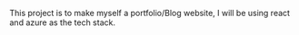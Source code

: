 This project is to make myself a portfolio/Blog website, I will be using react and azure as the tech stack.
